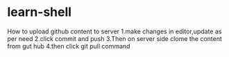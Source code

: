 # learn-shell
How to upload github content to server
1.make changes in editor,update as per need
2.click commit and push
3.Then on server side clome the content from gut hub
4.then click git pull command